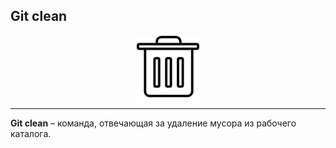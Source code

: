 ## Git clean

<p align="center">
<img src="../images/clean.png" width="100" title="image">
</p>

---

**Git clean** – команда, отвечающая за удаление мусора из рабочего каталога.